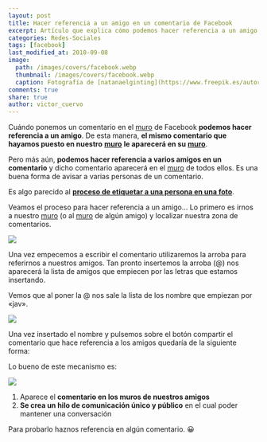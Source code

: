 ```yaml
---
layout: post
title: Hacer referencia a un amigo en un comentario de Facebook
excerpt: Artículo que explica cómo podemos hacer referencia a un amigo en un comentario de Facebook.
categories: Redes-Sociales
tags: [facebook]
last_modified_at: 2010-09-08
image:
  path: /images/covers/facebook.webp
  thumbnail: /images/covers/facebook.webp
  caption: Fotografía de [natanaelginting](https://www.freepik.es/autor/natanaelginting)
comments: true
share: true
author: victor_cuervo
---
```


Cuándo ponemos un comentario en el [muro](https://www.ayudaenlaweb.com/redes-sociales/que-es-el-muro-de-facebook/) de Facebook **podemos hacer referencia a un amigo**. De esta manera, **el mismo comentario que hayamos puesto en nuestro** [**muro**](https://www.ayudaenlaweb.com/redes-sociales/que-es-el-muro-de-facebook/) **le aparecerá en su** [**muro**](https://www.ayudaenlaweb.com/redes-sociales/que-es-el-muro-de-facebook/).


Pero más aún, **podemos hacer referencia a varios amigos en un comentario** y dicho comentario aparecerá en el [muro](https://www.ayudaenlaweb.com/redes-sociales/que-es-el-muro-de-facebook/) de todos ellos. Es una buena forma de avisar a varias personas de un comentario.


Es algo parecido al [**proceso de etiquetar a una persona en una foto**](https://www.ayudaenlaweb.com/redes-sociales/etiquetar-a-una-persona-en-facebook/).


Veamos el proceso para hacer referencia a un amigo… Lo primero es irnos a nuestro [muro](https://www.ayudaenlaweb.com/redes-sociales/que-es-el-muro-de-facebook/) (o al [muro](https://www.ayudaenlaweb.com/redes-sociales/que-es-el-muro-de-facebook/) de algún amigo) y localizar nuestra zona de comentarios.


![](https://www.ayudaenlaweb.com/wp-content/uploads/2010/09/facebook_muro_comentario.png)


Una vez empecemos a escribir el comentario utilizaremos la arroba para referirnos a nuestros amigos. Tan pronto insertemos la arroba (@) nos aparecerá la lista de amigos que empiecen por las letras que estamos insertando.


Vemos que al poner la @ nos sale la lista de los nombre que empiezan por «jav».


![](https://www.ayudaenlaweb.com/wp-content/uploads/2010/09/facebook_hacer_referencia.png)


Una vez insertado el nombre y pulsemos sobre el botón compartir el comentario que hace referencia a los amigos quedaría de la siguiente forma:


Lo bueno de este mecanismo es:


![](https://www.ayudaenlaweb.com/wp-content/uploads/2010/09/facebook_hacer_referencia2.png)

1. Aparece el **comentario en los muros de nuestros amigos**
2. **Se crea un hilo de comunicación único y público** en el cual poder mantener una conversación

Para probarlo haznos referencia en algún comentario. 😀

